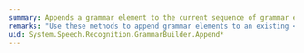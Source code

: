 ```yaml
---
summary: Appends a grammar element to the current sequence of grammar elements.
remarks: "Use these methods to append grammar elements to an existing <xref:System.Speech.Recognition.GrammarBuilder>. As you create grammar elements, you can append them to the existing builder to progressively develop the constraints for a speech recognition grammar. Each element is added to the end of the current sequence of elements.  \n  \n This method has overloads for appending <xref:System.Speech.Recognition.GrammarBuilder>, <xref:System.String>, <xref:System.Speech.Recognition.Choices>, <xref:System.Speech.Recognition.SemanticResultKey>, and <xref:System.Speech.Recognition.SemanticResultValue> objects.  \n  \n> [!IMPORTANT]\n>  The speech recognizer can throw an exception when using a speech recognition grammar that contains duplicate semantic elements with the same key name or multiple semantic elements that could repeatedly modify the value of the same semantic element. For more information about building a speech recognition grammar that contains semantic information, see [Using SemanticResultKey and SemanticResultValue Objects](http://msdn.microsoft.com/en-us/0fea1236-5261-4608-89b3-9ce9ffc22a1c).  \n  \n For more information about building and using speech recognition grammars, see [Speech Recognition](http://msdn.microsoft.com/en-us/6a7dc524-07fc-4862-8d48-8c10dc64b919) and [Creating GrammarBuilder Grammars](http://msdn.microsoft.com/en-us/7e2cc577-cb05-4318-9da3-7c8675d3d9ae)."
uid: System.Speech.Recognition.GrammarBuilder.Append*
---
```


